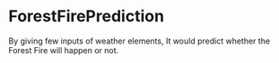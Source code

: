 # ForestFirePrediction
By giving few inputs of weather elements, It would predict whether the Forest Fire will happen or not. 

